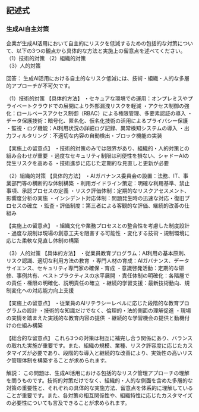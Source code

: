 ## 記述式
### 生成AI自主対策
企業が生成AI活用において自主的にリスクを低減するための包括的な対策について、以下の3つの観点から具体的な方法と実施上の留意点を述べてください。
（1）技術的対策
（2）組織的対策  
（3）人的対策

回答：
生成AI活用における自主的なリスク低減には、技術・組織・人的な多層的アプローチが不可欠です。

（1）技術的対策
【具体的方法】
・セキュアな環境での運用：オンプレミスやプライベートクラウドでの展開により外部漏洩リスクを軽減
・アクセス制御の強化：ロールベースアクセス制御（RBAC）による権限管理、多要素認証の導入
・データ保護技術：暗号化、匿名化、仮名化技術の活用によるプライバシー保護
・監視・ログ機能：AI利用状況の詳細ログ記録、異常検知システムの導入
・出力フィルタリング：不適切な内容の自動検出・ブロック機能の実装

【実施上の留意点】
・技術的対策のみでは限界があり、組織的・人的対策との組み合わせが重要
・過度なセキュリティ制限は利便性を損ない、シャドーAIの発生リスクを高める
・技術進歩に応じた定期的な見直しと更新が必要

（2）組織的対策
【具体的方法】
・AIガバナンス委員会の設置：法務、IT、事業部門等の横断的な体制構築
・利用ガイドライン策定：明確な利用基準、禁止事項、承認プロセスの定義
・リスク評価体制：定期的なリスクアセスメント、影響度分析の実施
・インシデント対応体制：問題発生時の迅速な対応・復旧プロセスの確立
・監査・評価制度：第三者による客観的な評価、継続的改善の仕組み

【実施上の留意点】
・組織文化や業務プロセスとの整合性を考慮した制度設計
・過度な規制は現場の創意工夫を阻害する可能性
・変化する技術・規制環境に応じた柔軟な見直し体制の構築

（3）人的対策
【具体的方法】
・従業員教育プログラム：AI利用の基本原則、リスク認識、適切な利用方法の教育
・専門人材の育成：AIガバナンス、データサイエンス、セキュリティ専門家の確保・育成
・意識啓発活動：定期的な研修、事例共有、ベストプラクティスの水平展開
・責任体制の明確化：各階層での責任・権限の明確化、説明責任の確立
・継続的学習支援：最新技術動向、規制変化への対応能力向上支援

【実施上の留意点】
・従業員のAIリテラシーレベルに応じた段階的な教育プログラムの設計
・技術的な知識だけでなく、倫理的・法的側面の理解促進
・現場の実情を踏まえた実践的な教育内容の提供
・継続的な学習機会の提供と動機付けの仕組み構築

【総合的な留意点】
これら3つの対策は相互に補完し合う関係にあり、バランスの取れた実施が重要です。また、組織の規模、業種、リスク許容度に応じたカスタマイズが必要であり、段階的な導入と継続的な改善により、実効性の高いリスク管理体制を構築することが求められます。

解説：
この問題は、生成AI活用における包括的なリスク管理アプローチの理解を問うものです。技術的対策だけでなく、組織的・人的な側面を含めた多層的な対策の重要性と、それぞれの具体的な実施方法、留意点を体系的に理解していることが重要です。また、各対策の相互関係性や、組織特性に応じたカスタマイズの必要性についても言及できることが求められます。 